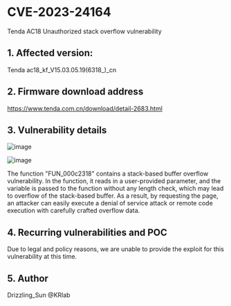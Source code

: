 # **CVE-2023-24164**
Tenda AC18 Unauthorized stack overflow vulnerability

## **1. Affected version:**

Tenda ac18_kf_V15.03.05.19(6318_)_cn

## **2. Firmware download address**

<https://www.tenda.com.cn/download/detail-2683.html>

## **3. Vulnerability details**
![image](https://user-images.githubusercontent.com/65169560/212258840-650b177f-4ba5-4c9f-b283-9f4e0b4a68a4.png)

![image](https://user-images.githubusercontent.com/65169560/212258851-72353f8c-c6b3-4c87-8861-bac307320e40.png)

The function "FUN_000c2318" contains a stack-based buffer overflow vulnerability. In the function, it reads in a user-provided parameter, and the variable is passed to the function without any length check, which may lead to overflow of the stack-based buffer. As a result, by requesting the page, an attacker can easily execute a denial of service attack or remote code execution with carefully crafted overflow data.

## **4. Recurring vulnerabilities and POC**

Due to legal and policy reasons, we are unable to provide the exploit for this vulnerability at this time.

## 5. Author

Drizzling_Sun @KRlab
